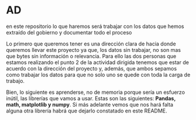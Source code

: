 # AD
en este repositorio lo que haremos será trabajar con los datos que hemos extraído del gobierno y documentar todo el proceso

Lo primero que queremos tener es una dirección clara de hacia donde queremos llevar este proyecto ya que, los datos sin trabajar, no son mas que bytes sin información o relevancia. Para ello las dos personas que estamos realizando el punto 2 de la actividad dirigida tenemos que estar de acuerdo con la dirección del proyecto y, además, que ambos sepamos como trabajar los datos para que no solo uno se quede con toda la carga de trabajo.

Bien, lo siguiente es aprenderse, no de memoria porque sería un esfuerzo inútil, las librerías que vamos a usar. Estas son las siguientes: **Pandas, math, matplotlib y numpy**. Si más adelante vemos que nos hará falta alguna otra librería habrá que dejarlo constatado en este README.
